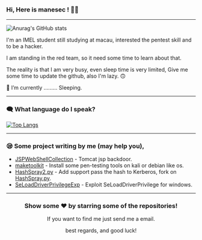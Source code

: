 ###  Hi, Here is manesec ! 🙋‍♂️

---

![Anurag's GitHub stats](https://github-readme-stats.vercel.app/api?username=manesec&show_icons=true)

I'm an IMEL student still studying at macau, interested the pentest skill and to be a hacker. 

I am standing in the red team, so it need some time to learn about that.

The reality is that I am very busy, even sleep time is very limited, Give me some time to update the github, also I'm lazy. 🙃

🌱 I’m currently .........  Sleeping.

--- 

### 🗨️ What language do I speak?
[![Top Langs](https://github-readme-stats.vercel.app/api/top-langs/?username=manesec&layout=compact)](https://github.com/anuraghazra/github-readme-stats)

<!--
**manesec/manesec** is a ✨ _special_ ✨ repository because its `README.md` (this file) appears on your GitHub profile.

Here are some ideas to get you started:

🔭 I’m currently working on ...
🌱 I’m currently learning ...
👯 I’m looking to collaborate on ...
🤔 I’m looking for help with ...
💬 Ask me about ...
📫 How to reach me: ...
😄 Pronouns: ...
⚡ Fun fact: ...
-->

---

### 😪 Some project writing by me (may help you), 

- [JSPWebShellCollection](https://github.com/manesec/JSPWebShellCollection) - Tomcat jsp backdoor.
- [maketoolkit](https://github.com/manesec/maketoolkit) - Install some pen-testing tools on kali or debian like os.
- [HashSpray2.py](https://github.com/manesec/HashSpray2.py) - Add support pass the hash to Kerberos, fork on [HashSpray.py](https://github.com/cube0x0/HashSpray.py).
- [SeLoadDriverPrivilegeExp](https://github.com/manesec/SeLoadDriverPrivilegeExp) - Exploit SeLoadDriverPrivilege for windows.


---
<div align="center">

### Show some ❤️ by starring some of the repositories!

If you want to find me just send me a email.

best regards, and good luck!

</div>
